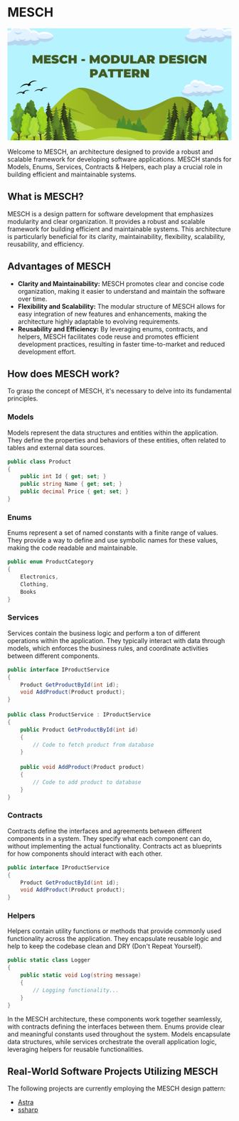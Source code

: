 # MESCH

![MESCH](docs/static/MESCH.png)

Welcome to MESCH, an architecture designed to provide a robust and scalable framework for developing software applications. MESCH stands for Models, Enums, Services, Contracts & Helpers, each play a crucial role in building efficient and maintainable systems.

## What is MESCH?

MESCH is a design pattern for software development that emphasizes modularity and clear organization. It provides a robust and scalable framework for building efficient and maintainable systems. This architecture is particularly beneficial for its clarity, maintainability, flexibility, scalability, reusability, and efficiency.

## Advantages of MESCH

- **Clarity and Maintainability:** MESCH promotes clear and concise code organization, making it easier to understand and maintain the software over time.
- **Flexibility and Scalability:** The modular structure of MESCH allows for easy integration of new features and enhancements, making the architecture highly adaptable to evolving requirements.
- **Reusability and Efficiency:** By leveraging enums, contracts, and helpers, MESCH facilitates code reuse and promotes efficient development practices, resulting in faster time-to-market and reduced development effort.

## How does MESCH work?

To grasp the concept of MESCH, it's necessary to delve into its fundamental principles.

### Models

Models represent the data structures and entities within the application. They define the properties and behaviors of these entities, often related to tables and external data sources.

```cs
public class Product
{
    public int Id { get; set; }
    public string Name { get; set; }
    public decimal Price { get; set; }
}
```

### Enums

Enums represent a set of named constants with a finite range of values. They provide a way to define and use symbolic names for these values, making the code readable and maintainable.

```csharp
public enum ProductCategory
{
    Electronics,
    Clothing,
    Books
}
```

### Services

Services contain the business logic and perform a ton of different operations within the application. They typically interact with data through models, which enforces the business rules, and coordinate activities between different components.

```csharp
public interface IProductService
{
    Product GetProductById(int id);
    void AddProduct(Product product);
}

public class ProductService : IProductService
{
    public Product GetProductById(int id)
    {
        // Code to fetch product from database
    }

    public void AddProduct(Product product)
    {
        // Code to add product to database
    }
}
```

### Contracts

Contracts define the interfaces and agreements between different components in a system. They specify what each component can do, without implementing the actual functionality. Contracts act as blueprints for how components should interact with each other.

```csharp
public interface IProductService
{
    Product GetProductById(int id);
    void AddProduct(Product product);
}
```

### Helpers

Helpers contain utility functions or methods that provide commonly used functionality across the application. They encapsulate reusable logic and help to keep the codebase clean and DRY (Don't Repeat Yourself).

```csharp
public static class Logger
{
    public static void Log(string message)
    {
        // Logging functionality...
    }
}
```

In the MESCH architecture, these components work together seamlessly, with contracts defining the interfaces between them. Enums provide clear and meaningful constants used throughout the system. Models encapsulate data structures, while services orchestrate the overall application logic, leveraging helpers for reusable functionalities.

## Real-World Software Projects Utilizing MESCH

The following projects are currently employing the MESCH design pattern:

- [Astra](https://github.com/luke-beep/Astra)
- [ssharp](https://github.com/luke-beep/ssharp)

